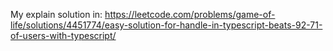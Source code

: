 My explain solution in: https://leetcode.com/problems/game-of-life/solutions/4451774/easy-solution-for-handle-in-typescript-beats-92-71-of-users-with-typescript/